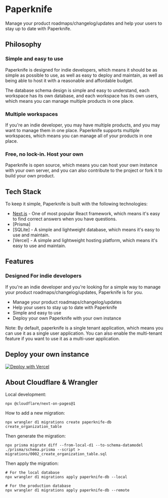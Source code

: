 # Paperknife

Manage your product roadmaps/changelog/updates and help your users to stay up to date with Paperknife.

## Philosophy

### Simple and easy to use

Paperknife is designed for indie developers, which means it should be as simple as possible to use, as well as easy to deploy and maintain, as well as being able to host it with a reasonable and affordable budget.

The database schema design is simple and easy to understand, each workspace has its own database, and each workspace has its own users, which means you can manage multiple products in one place.

### Multiple workspaces

If you're an indie developer, you may have multiple products, and you may want to manage them in one place. Paperknife supports multiple workspaces, which means you can manage all of your products in one place.

### Free, no lock-in. Host your own

Paperknife is open source, which means you can host your own instance with your own server, and you can also contribute to the project or fork it to build your own product.

## Tech Stack

To keep it simple, Paperknife is built with the following technologies:

- [Next.js](https://nextjs.org/) - One of most popular React framework, which means it's easy to find correct answers when you have questions.
- [Prisma]
- [SQLite] - A simple and lightweight database, which means it's easy to use and maintain.
- [Vercel] - A simple and lightweight hosting platform, which means it's easy to use and maintain.

## Features

### Designed For indie developers

If you're an indie developer and you're looking for a simple way to manage your product roadmaps/changelog/updates, Paperknife is for you.

- Manage your product roadmaps/changelog/updates
- Help your users to stay up to date with Paperknife
- Simple and easy to use
- Deploy your own Paperknife with your own instance

Note: By default, paperknife is a single tenant application, which means you can use it as a single user application. You can also enable the multi-tenant feature if you want to use it as a multi-user application.

## Deploy your own instance

[![Deploy with Vercel](https://vercel.com/button)](https://vercel.com/new/clone?repository-url=https%3A%2F%2Fgithub.com%2FSimplyMethod%2Fpaperknife%2Ftree%2Fmain%2Fapps%2Fweb&env=DATABASE_URL,DATABASE_AUTH_TOKEN&project-name=paperknife&repository-name=paperknife)

## About Cloudflare & Wrangler

Local development:

```shell
npx @cloudflare/next-on-pages@1
```

How to add a new migration:

```shell
npx wrangler d1 migrations create paperknife-db create_organization_table
```

Then generate the migration:

```shell
npx prisma migrate diff --from-local-d1 --to-schema-datamodel ./prisma/schema.prisma --script > migrations/0002_create_organization_table.sql
```

Then apply the migration:

```shell
# For the local database
npx wrangler d1 migrations apply paperknife-db --local
```

```shell
# For the production database
npx wrangler d1 migrations apply paperknife-db --remote
```

